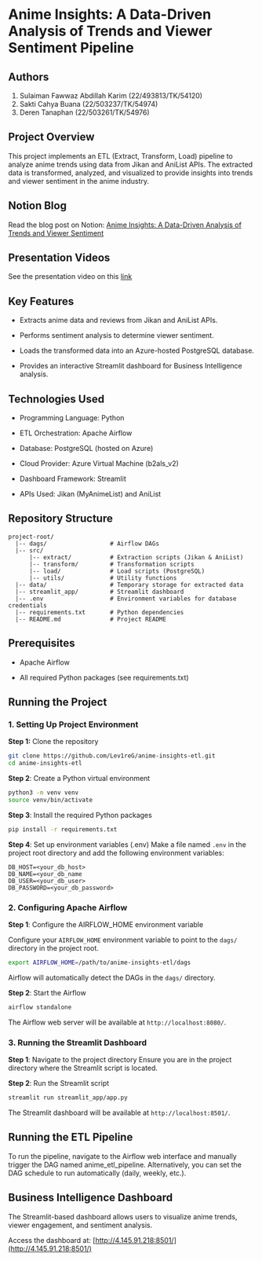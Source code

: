 # Anime Insights: A Data-Driven Analysis of Trends and Viewer Sentiment Pipeline

## Authors

1. Sulaiman Fawwaz Abdillah Karim (22/493813/TK/54120)
2. Sakti Cahya Buana (22/503237/TK/54974)
3. Deren Tanaphan (22/503261/TK/54976)

## Project Overview

This project implements an ETL (Extract, Transform, Load) pipeline to analyze anime trends using data from Jikan and AniList APIs. The extracted data is transformed, analyzed, and visualized to provide insights into trends and viewer sentiment in the anime industry.

## Notion Blog

Read the blog post on Notion: [Anime Insights: A Data-Driven Analysis of Trends and Viewer Sentiment](https://jolly-bee-29a.notion.site/End-to-End-Data-Engineering-Pipeline-Project-e1159e22f06f47d9ade543bd327a27b6?pvs=73)

## Presentation Videos

See the presentation video on this [link](https://drive.google.com/drive/folders/1M1T6ZHgMtGGmcdF20KAAUr8gSuH4g7-K)

## Key Features

- Extracts anime data and reviews from Jikan and AniList APIs.

- Performs sentiment analysis to determine viewer sentiment.

- Loads the transformed data into an Azure-hosted PostgreSQL database.

- Provides an interactive Streamlit dashboard for Business Intelligence analysis.

## Technologies Used

- Programming Language: Python

- ETL Orchestration: Apache Airflow

- Database: PostgreSQL (hosted on Azure)

- Cloud Provider: Azure Virtual Machine (b2als_v2)

- Dashboard Framework: Streamlit

- APIs Used: Jikan (MyAnimeList) and AniList

## Repository Structure

```
project-root/
  |-- dags/                  # Airflow DAGs
  |-- src/
      |-- extract/           # Extraction scripts (Jikan & AniList)
      |-- transform/         # Transformation scripts
      |-- load/              # Load scripts (PostgreSQL)
      |-- utils/             # Utility functions
  |-- data/                  # Temporary storage for extracted data
  |-- streamlit_app/         # Streamlit dashboard
  |-- .env                   # Environment variables for database credentials
  |-- requirements.txt       # Python dependencies
  |-- README.md              # Project README
```

## Prerequisites

- Apache Airflow 

- All required Python packages (see requirements.txt)

## Running the Project

### 1. Setting Up Project Environment

**Step 1:** Clone the repository

```bash
git clone https://github.com/Lev1reG/anime-insights-etl.git
cd anime-insights-etl
```

**Step 2**: Create a Python virtual environment

```bash
python3 -m venv venv
source venv/bin/activate
```

**Step 3**: Install the required Python packages

```bash
pip install -r requirements.txt
```

**Step 4**: Set up environment variables (.env)
Make a file named `.env` in the project root directory and add the following environment variables:

```.env
DB_HOST=<your_db_host>
DB_NAME=<your_db_name
DB_USER=<your_db_user>
DB_PASSWORD=<your_db_password>
```

### 2. Configuring Apache Airflow

**Step 1**: Configure the AIRFLOW_HOME environment variable

Configure your `AIRFLOW_HOME` environment variable to point to the `dags/` directory in the project root.

```bash
export AIRFLOW_HOME=/path/to/anime-insights-etl/dags
```

Airflow will automatically detect the DAGs in the `dags/` directory.

**Step 2**: Start the Airflow

```bash
airflow standalone
```

The Airflow web server will be available at `http://localhost:8080/`.

### 3. Running the Streamlit Dashboard

**Step 1**: Navigate to the project directory
Ensure you are in the project directory where the Streamlit script is located.

**Step 2**: Run the Streamlit script

```bash
streamlit run streamlit_app/app.py
```

The Streamlit dashboard will be available at `http://localhost:8501/`.

## Running the ETL Pipeline

To run the pipeline, navigate to the Airflow web interface and manually trigger the DAG named anime_etl_pipeline. Alternatively, you can set the DAG schedule to run automatically (daily, weekly, etc.).

## Business Intelligence Dashboard

The Streamlit-based dashboard allows users to visualize anime trends, viewer engagement, and sentiment analysis.

Access the dashboard at: [http://4.145.91.218:8501/](http://4.145.91.218:8501/)
